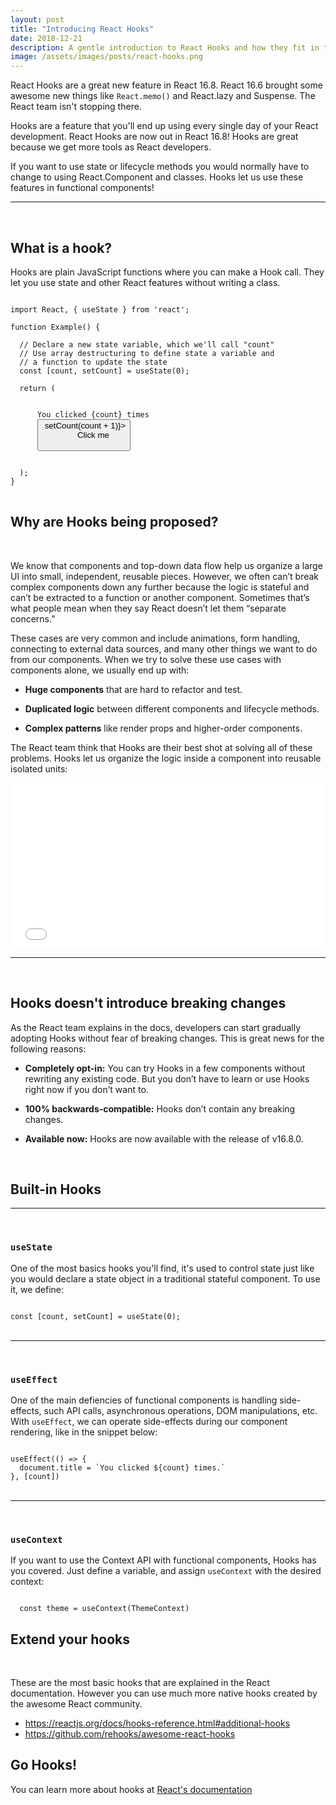 ```yaml
---
layout: post
title: "Introducing React Hooks"
date: 2018-12-21
description: A gentle introduction to React Hooks and how they fit in the development lifecyle of your React apps.
image: /assets/images/posts/react-hooks.png
---
```


<p>
React Hooks are a great new feature in React 16.8. React 16.6 brought some awesome new things like <code>React.memo()</code> and React.lazy and Suspense. The React team isn't stopping there.
</p>

<p>Hooks are a feature that you'll end up using every single day of your React development. React Hooks are now out in React 16.8! Hooks are great because we get more tools as React developers.</p>

<p>
If you want to use state or lifecycle methods you would normally have to change to using React.Component and classes. Hooks let us use these features in functional components!
</p>

<hr/>
<br>

<h2>What is a hook?</h2>
<p>
Hooks are plain JavaScript functions where you can make a Hook call. They let you use state and other React features without writing a class.
</p>

<pre>
<code>
import React, { useState } from 'react';

function Example() {

  // Declare a new state variable, which we'll call "count"
  // Use array destructuring to define state a variable and 
  // a function to update the state
  const [count, setCount] = useState(0);

  return (
    <div>
      <span>You clicked {count} times</span>
      <button onClick={() => setCount(count + 1)}>
        Click me
      </button>
    </div>
  );
}
</code>
</pre>

<h2>Why are Hooks being proposed?</h2>
<br>
<p>
We know that components and top-down data flow help us organize a large UI into small, independent, reusable pieces. However, we often can’t break complex components down any further because the logic is stateful and can’t be extracted to a function or another component. Sometimes that’s what people mean when they say React doesn’t let them “separate concerns.”
</p>

<p>
These cases are very common and include animations, form handling, connecting to external data sources, and many other things we want to do from our components. When we try to solve these use cases with components alone, we usually end up with:
</p>

<ul>
  <li><p><b>Huge components</b> that are hard to refactor and test.</p></li>
  <li><p><b>Duplicated logic</b> between different components and lifecycle methods.</p></li>
  <li><p><b>Complex patterns</b> like render props and higher-order components.</p></li>
</ul>

<p>
The React team think that Hooks are their best shot at solving all of these problems. Hooks let us organize the logic inside a component into reusable isolated units:
</p>

<div class="flex-vid">
  <iframe height="265" style="width: 100%;" scrolling="no" title="Thinking in React (React Hooks)" src="//codepen.io/Valkendorm/embed/zMoNqM/?height=265&theme-id=0&default-tab=js,result" frameborder="no" allowtransparency="true" allowfullscreen="true">
  See the Pen <a href='https://codepen.io/Valkendorm/pen/zMoNqM/'>Thinking in React (React Hooks)</a> by Martin Asnong
  (<a href='https://codepen.io/Valkendorm'>@Valkendorm</a>) on <a href='https://codepen.io'>CodePen</a>.
</iframe>
</div>

<hr/>
<br>

<h2>Hooks doesn't introduce breaking changes</h2>
<p>
As the React team explains in the docs, developers can start gradually adopting Hooks without fear of breaking changes. This is great news for the following reasons: 
</p>

<ul>
  <li><p><b>Completely opt-in:</b> You can try Hooks in a few components without rewriting any existing code. But you don’t have to learn or use Hooks right now if you don’t want to.</p></li>
  <li><p><b>100% backwards-compatible:</b> Hooks don’t contain any breaking changes.</p></li>
  <li><p><b>Available now:</b> Hooks are now available with the release of v16.8.0.</p></li>
</ul>

<br>
<h2>Built-in Hooks</h2>
<hr/>
<br>

<h3><code>useState</code></h3>

<p>
  One of the most basics hooks you'll find, it's used to control state just like you would declare a state object in a traditional stateful component. To use it, we define: 
</p>

<code>
const [count, setCount] = useState(0);
</code>

<br>
<hr/>
<br>

<h3><code>useEffect</code></h3>
<p>
  One of the main defiencies of functional components is handling side-effects, such API calls, asynchronous operations, DOM manipulations, etc. With <code>useEffect</code>, we can operate side-effects during our component rendering, like in the snippet below:
</p>

<code>
useEffect(() => {
  document.title = `You clicked ${count} times.`
}, [count])
</code>

<br>
<hr/>
<br>

<h3><code>useContext</code></h3>

<p>
  If you want to use the Context API with functional components, Hooks has you covered. Just define a variable, and assign <code>useContext</code> with the desired context:
</p>

<code>
  const theme = useContext(ThemeContext)
</code>

<h2>Extend your hooks</h2>
<br>
<p>
  These are the most basic hooks that are explained in the React documentation. However you can use much more native hooks created by the awesome React community.
</p>

<ul>
 <li><a href="https://reactjs.org/docs/hooks-reference.html#additional-hooks">https://reactjs.org/docs/hooks-reference.html#additional-hooks</a></li>
 <li><a href="https://github.com/rehooks/awesome-react-hooks">https://github.com/rehooks/awesome-react-hooks</a></li>
</ul>


<h2>Go Hooks!</h2>

<p>You can learn more about hooks at <a href="https://reactjs.org/docs/hooks-intro.html" target="_blank">React's documentation</a></p>
